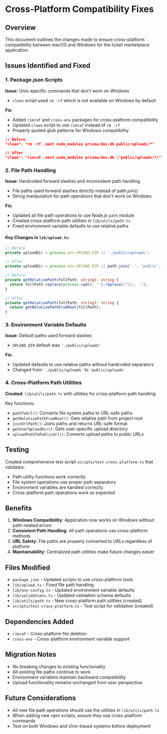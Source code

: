 # Cross-Platform Compatibility Fixes

## Overview
This document outlines the changes made to ensure cross-platform compatibility between macOS and Windows for the ticket marketplace application.

## Issues Identified and Fixed

### 1. Package.json Scripts
**Issue**: Unix-specific commands that don't work on Windows
- `clean` script used `rm -rf` which is not available on Windows by default

**Fix**: 
- Added `rimraf` and `cross-env` packages for cross-platform compatibility
- Updated `clean` script to use `rimraf` instead of `rm -rf`
- Properly quoted glob patterns for Windows compatibility

```json
// Before
"clean": "rm -rf .next node_modules prisma/dev.db public/uploads/*"

// After  
"clean": "rimraf .next node_modules prisma/dev.db \"public/uploads/*\""
```

### 2. File Path Handling
**Issue**: Hardcoded forward slashes and inconsistent path handling
- File paths used forward slashes directly instead of path.join()
- String manipulation for path operations that don't work on Windows

**Fix**:
- Updated all file path operations to use Node.js `path` module
- Created cross-platform path utilities in `lib/utils/path.ts`
- Fixed environment variable defaults to use relative paths

#### Key Changes in `lib/upload.ts`:
```typescript
// Before
private uploadDir = process.env.UPLOAD_DIR || './public/uploads';

// After
private uploadDir = process.env.UPLOAD_DIR || path.join('.', 'public', 'uploads');
```

```typescript
// Before
private getRelativePath(fullPath: string): string {
  return fullPath.replace(process.cwd(), '').replace(/^\//, '');
}

// After
private getRelativePath(fullPath: string): string {
  return getRelativePathFromRoot(fullPath);
}
```

### 3. Environment Variable Defaults
**Issue**: Default paths used forward slashes
- `UPLOAD_DIR` default was `'./public/uploads'`

**Fix**:
- Updated defaults to use relative paths without hardcoded separators
- Changed from `'./public/uploads'` to `'public/uploads'`

### 4. Cross-Platform Path Utilities
**Created**: `lib/utils/path.ts` with utilities for cross-platform path handling

Key functions:
- `pathToUrl()`: Converts file system paths to URL-safe paths
- `getRelativePathFromRoot()`: Gets relative path from project root
- `joinUrlPath()`: Joins paths and returns URL-safe format
- `getUserUploadDir()`: Gets user-specific upload directory
- `uploadPathToPublicUrl()`: Converts upload paths to public URLs

## Testing
Created comprehensive test script `scripts/test-cross-platform.ts` that validates:
- Path utility functions work correctly
- File system operations use proper path separators
- Environment variables are handled correctly
- Cross-platform path operations work as expected

## Benefits
1. **Windows Compatibility**: Application now works on Windows without path-related errors
2. **Consistent Path Handling**: All path operations use cross-platform methods
3. **URL Safety**: File paths are properly converted to URLs regardless of platform
4. **Maintainability**: Centralized path utilities make future changes easier

## Files Modified
- `package.json` - Updated scripts to use cross-platform tools
- `lib/upload.ts` - Fixed file path handling
- `lib/env-config.ts` - Updated environment variable defaults
- `lib/validations.ts` - Updated validation schema defaults
- `lib/utils/path.ts` - New cross-platform path utilities (created)
- `scripts/test-cross-platform.ts` - Test script for validation (created)

## Dependencies Added
- `rimraf` - Cross-platform file deletion
- `cross-env` - Cross-platform environment variable support

## Migration Notes
- No breaking changes to existing functionality
- All existing file paths continue to work
- Environment variables maintain backward compatibility
- Upload functionality remains unchanged from user perspective

## Future Considerations
- All new file path operations should use the utilities in `lib/utils/path.ts`
- When adding new npm scripts, ensure they use cross-platform commands
- Test on both Windows and Unix-based systems before deployment